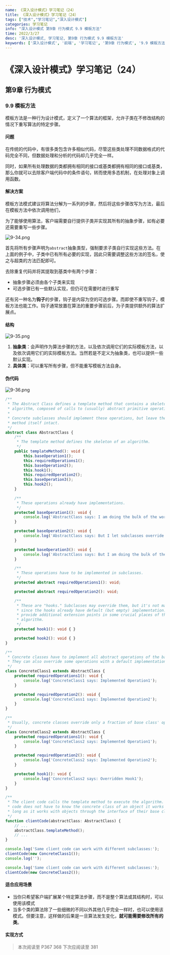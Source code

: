 ```yaml
---
name: 《深入设计模式》学习笔记（24）
title: 《深入设计模式》学习笔记（24）
tags: ["技术","学习笔记","深入设计模式"]
categories: 学习笔记
info: "深入设计模式 第9章 行为模式 9.9 模板方法"
time: 2022/3/27
desc: '深入设计模式, 学习笔记, 第9章 行为模式 9.9 模板方法'
keywords: ['深入设计模式', '前端', '学习笔记', '第9章 行为模式', '9.9 模板方法']
---
```


# 《深入设计模式》学习笔记（24）

## 第9章 行为模式

### 9.9 模板方法

模板方法是一种行为设计模式，定义了一个算法的框架，允许子类在不修改结构的情况下重写算法的特定步骤。

#### 问题

在传统的代码中，有很多类包含许多相似代码，尽管这些类处理不同数据格式的代码完全不同，但数据处理和分析的代码却几乎完全一样。

同时，如果所有处理数据的类都拥有相同的接口或基类都拥有相同的接口或基类，那么你就可以去除客户端代码中的条件语句，转而使用多态机制，在处理对象上调用函数。

#### 解决方案

模板方法模式建议将算法分解为一系列的步骤，然后将这些步骤改写为方法，最后在模板方法中依次调用他们，

为了能够使用算法，客户端需要自行提供子类并实现其所有的抽象步骤，如有必要还需要重写一些步骤。

![9-34.png](./images/9-34.png)

首先将所有步骤声明为`abstract`抽象类型，强制要求子类自行实现这些方法。在上面的例子中，子类中已有所有必要的实现，因此只需要调整这些方法的签名，使之与超类的方法匹配即可。

去除重复代码并将其提取到基类中有两个步骤：

- 抽象步骤必须由各个子类来实现
- 可选步骤已有一些默认实现，但仍可在需要时进行重写

还有另一种名为**钩子**的步骤，钩子是内容为空的可选步骤。而即使不重写钩子，模板方法也能工作。钩子通常放置在算法的重要步骤前后，为子类提供额外的算法扩展点。

#### 结构

![9-35.png](./images/9-35.png)

1. **抽象类**：会声明作为算法步骤的方法，以及依次调用它们的实际模板方法，以及依次调用它们的实际模板方法。当然若是不定义为抽象类，也可以提供一些默认实现。
2. **具体类**：可以重写所有步骤，但不能重写模板方法自身。

#### 伪代码

![9-36.png](./images/9-36.png)

```typescript
/**
 * The Abstract Class defines a template method that contains a skeleton of some
 * algorithm, composed of calls to (usually) abstract primitive operations.
 *
 * Concrete subclasses should implement these operations, but leave the template
 * method itself intact.
 */
abstract class AbstractClass {
    /**
     * The template method defines the skeleton of an algorithm.
     */
    public templateMethod(): void {
        this.baseOperation1();
        this.requiredOperations1();
        this.baseOperation2();
        this.hook1();
        this.requiredOperation2();
        this.baseOperation3();
        this.hook2();
    }

    /**
     * These operations already have implementations.
     */
    protected baseOperation1(): void {
        console.log('AbstractClass says: I am doing the bulk of the work');
    }

    protected baseOperation2(): void {
        console.log('AbstractClass says: But I let subclasses override some operations');
    }

    protected baseOperation3(): void {
        console.log('AbstractClass says: But I am doing the bulk of the work anyway');
    }

    /**
     * These operations have to be implemented in subclasses.
     */
    protected abstract requiredOperations1(): void;

    protected abstract requiredOperation2(): void;

    /**
     * These are "hooks." Subclasses may override them, but it's not mandatory
     * since the hooks already have default (but empty) implementation. Hooks
     * provide additional extension points in some crucial places of the
     * algorithm.
     */
    protected hook1(): void { }

    protected hook2(): void { }
}

/**
 * Concrete classes have to implement all abstract operations of the base class.
 * They can also override some operations with a default implementation.
 */
class ConcreteClass1 extends AbstractClass {
    protected requiredOperations1(): void {
        console.log('ConcreteClass1 says: Implemented Operation1');
    }

    protected requiredOperation2(): void {
        console.log('ConcreteClass1 says: Implemented Operation2');
    }
}

/**
 * Usually, concrete classes override only a fraction of base class' operations.
 */
class ConcreteClass2 extends AbstractClass {
    protected requiredOperations1(): void {
        console.log('ConcreteClass2 says: Implemented Operation1');
    }

    protected requiredOperation2(): void {
        console.log('ConcreteClass2 says: Implemented Operation2');
    }

    protected hook1(): void {
        console.log('ConcreteClass2 says: Overridden Hook1');
    }
}

/**
 * The client code calls the template method to execute the algorithm. Client
 * code does not have to know the concrete class of an object it works with, as
 * long as it works with objects through the interface of their base class.
 */
function clientCode(abstractClass: AbstractClass) {
    // ...
    abstractClass.templateMethod();
    // ...
}

console.log('Same client code can work with different subclasses:');
clientCode(new ConcreteClass1());
console.log('');

console.log('Same client code can work with different subclasses:');
clientCode(new ConcreteClass2());
```

#### 适合应用场景

- 当你只希望客户端扩展某个特定算法步骤，而不是整个算法或其结构时，可以使用该模式
- 当多个类的算法除了一些细微的不同以外其他几乎完全一样时，也可以使用该模式。但要注意，这样做的后果是一旦算法发生变化，**就可能需要修改所有的类**。

#### 实现方式











> 本次阅读至 P367 368 下次应阅读至 381